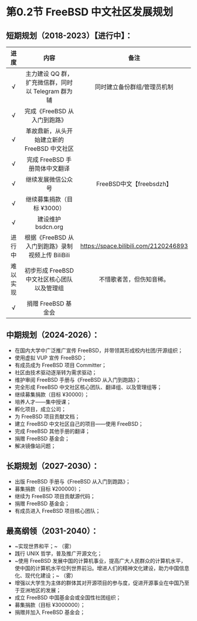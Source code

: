 # 第0.2节 FreeBSD 中文社区发展规划

## 短期规划（2018-2023）【进行中】：

|进度|内容|备注|
|:---:|:---:|:---:|
|√ |主力建设 QQ 群，扩充微信群，同时以 Telegram 群为辅|同时建立备份群组/管理员机制|
|√ |完成《FreeBSD 从入门到跑路》||
| √ | 革故鼎新，从头开始建立新的 FreeBSD 中文社区||
|√ |完成 FreeBSD 手册简体中文翻译 ||
|√ |继续发展微信公众号|FreeBSD中文【freebsdzh】|
|√ | 继续募集捐款（目标 ¥3000）||
|√ |建设维护 bsdcn.org||
|进行中 |根据《FreeBSD 从入门到跑路》录制视频上传 BiliBili|<https://space.bilibili.com/2120246893>|
|难以实现 |初步形成 FreeBSD 中文社区核心团队以及管理组|不惜歌者苦，但伤知音稀。|
|√ | 捐赠 FreeBSD 基金会||

## 中期规划（2024-2026）：

* 在国内大学中广泛推广宣传 FreeBSD，并带领其形成校内社团/开源组织；
* 使用虚拟 VUP 宣传 FreeBSD；
* 有成员成为 FreeBSD 项目 Committer；
* 社区由技术驱动逐渐转为需求驱动；
* 维护审阅 FreeBSD 手册与《FreeBSD 从入门到跑路》；
* 完全形成 FreeBSD 中文社区核心团队、翻译组、以及管理组等；
* 继续募集捐款（目标 ¥30000）；
* 培养人才——集中授课；
* 孵化项目，成立公司；
* 为 FreeBSD 项目贡献文档；
* 建立 FreeBSD 中文社区自己的项目——使用 FreeBSD；
* 完成 FreeBSD 其他手册的翻译；
* 捐赠 FreeBSD 基金会；
* 解决镜像站问题；

## 长期规划（2027-2030）：

* 出版 FreeBSD 手册与《FreeBSD 从入门到跑路》；
* 募集捐款（目标 ¥200000）；
* 继续为 FreeBSD 项目贡献源代码；
* 捐赠 FreeBSD 基金会；
* 有成员进入 FreeBSD 项目核心团队；

## 最高纲领（2031-2040）：

* ~实现世界和平；~ （雾）
* 践行 UNIX 哲学，普及推广开源文化；
* ~使用 FreeBSD 发展中国的计算机事业，提高广大人民群众的计算机水平，使中国的计算机水平位列世界前沿。增进人们的精神文化建设，助力中国信息化、现代化建设；~ （雾）
* 增强以大学生为主体的群体其对开源项目的参与度，促进开源事业在中国乃至于亚洲地区的发展；
* 成立 FreeBSD 中国基金会或全国性社团组织；
* 募集捐款（目标 ¥3000000）；
* 捐赠并加入 FreeBSD 基金会；
